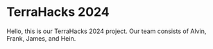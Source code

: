 # TerraHacks 2024

Hello, this is our TerraHacks 2024 project. Our team consists of Alvin, Frank, James, and Hein.

